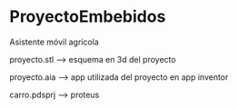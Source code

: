 # ProyectoEmbebidos
Asistente móvil agrícola

proyecto.stl --> esquema en 3d del proyecto

proyecto.aia --> app utilizada del proyecto en app inventor

carro.pdsprj --> proteus
